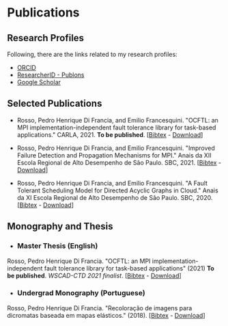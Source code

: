 # Publications

## Research Profiles
Following, there are the links related to my research profiles:

* [ORCID](https://orcid.org/0000-0001-6482-8745)
* [ResearcherID - Publons](https://publons.com/researcher/4555983) 
* [Google Scholar](https://scholar.google.com/citations?user=rtONezgAAAAJ&hl=en&authuser=1&oi=ao) 

## Selected Publications

* Rosso, Pedro Henrique Di Francia, and Emilio Francesquini. "OCFTL: an MPI implementation-independent fault tolerance library for task-based applications." CARLA, 2021. **To be published**. [[Bibtex](/documents/carla2021.bib) - [Download](/documents/carla2021.pdf)]

* Rosso, Pedro Henrique Di Francia, and Emilio Francesquini. "Improved Failure Detection and Propagation Mechanisms for MPI." Anais da XII Escola Regional de Alto Desempenho de São Paulo. SBC, 2021. [[Bibtex](/documents/erad2021.bib) - [Download](/documents/erad2021.pdf)]

* Rosso, Pedro Henrique Di Francia, and Emilio Francesquini. "A Fault Tolerant Scheduling Model for Directed Acyclic Graphs in Cloud." Anais da XI Escola Regional de Alto Desempenho de São Paulo. SBC, 2020. [[Bibtex](/documents/erad2020.bib) - [Download](/documents/erad2020.pdf)]

## Monography and Thesis

* ### Master Thesis (English)
Rosso, Pedro Henrique Di Francia. "OCFTL: an MPI implementation-independent fault tolerance library for task-based applications" (2021) **To be published**. *WSCAD-CTD 2021 finalist*. [[Bibtex](/documents/thesis.bib) - [Download](/documents/thesis.pdf)]

* ### Undergrad Monography (Portuguese)
Rosso, Pedro Henrique Di Francia. "Recoloração de imagens para dicromatas baseada em mapas elásticos." (2018). [[Bibtex](/documents/tcc.bib) - [Download](/documents/tcc.pdf)]